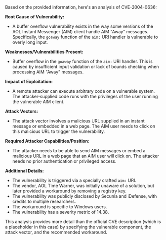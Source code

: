 Based on the provided information, here's an analysis of CVE-2004-0636:

**Root Cause of Vulnerability:**
- A buffer overflow vulnerability exists in the way some versions of the AOL Instant Messenger (AIM) client handle AIM "Away" messages. Specifically, the `goaway` function of the `aim:` URI handler is vulnerable to overly long input.

**Weaknesses/Vulnerabilities Present:**
- Buffer overflow in the `goaway` function of the `aim:` URI handler. This is caused by insufficient input validation or lack of bounds checking when processing AIM "Away" messages.

**Impact of Exploitation:**
- A remote attacker can execute arbitrary code on a vulnerable system. The attacker-supplied code runs with the privileges of the user running the vulnerable AIM client.

**Attack Vectors:**
- The attack vector involves a malicious URL supplied in an instant message or embedded in a web page. The AIM user needs to click on this malicious URL to trigger the vulnerability.

**Required Attacker Capabilities/Position:**
- The attacker needs to be able to send AIM messages or embed a malicious URL in a web page that an AIM user will click on. The attacker needs no prior authentication or privileged access.

**Additional Details:**
- The vulnerability is triggered via a specially crafted `aim:` URI.
- The vendor, AOL Time Warner, was initially unaware of a solution, but later provided a workaround by removing a registry key.
- The vulnerability was publicly disclosed by Secunia and iDefense, with credits to multiple researchers.
- The workaround is specific to Windows users.
- The vulnerability has a severity metric of 14.38.

This analysis provides more detail than the official CVE description (which is a placeholder in this case) by specifying the vulnerable component, the attack vector, and the recommended workaround.